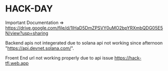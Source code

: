 # HACK-DAY

Important Documentation => https://drive.google.com/file/d/1lHaD5DmZPSVY0uMO2bpYRXmbQDG05E5N/view?usp=sharing  

Backend apis not integerated due to solana api not working since afternoon "https://api.devnet.solana.com/".

 Froent End url not working properly due to api issue https://hack-tfl.web.app
